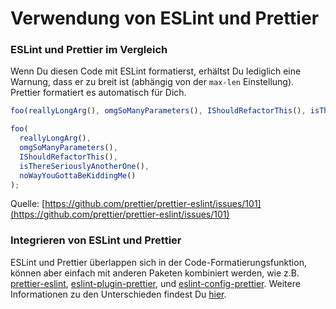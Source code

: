 # Verwendung von ESLint und Prettier


### ESLint und Prettier im Vergleich

Wenn Du diesen Code mit ESLint formatierst, erhältst Du lediglich eine Warnung, dass er zu breit ist (abhängig von der `max-len` Einstellung). Prettier formatiert es automatisch für Dich.

```javascript
foo(reallyLongArg(), omgSoManyParameters(), IShouldRefactorThis(), isThereSeriouslyAnotherOne(), noWayYouGottaBeKiddingMe());
```

```javascript
foo(
  reallyLongArg(),
  omgSoManyParameters(),
  IShouldRefactorThis(),
  isThereSeriouslyAnotherOne(),
  noWayYouGottaBeKiddingMe()
);
```

Quelle: [https://github.com/prettier/prettier-eslint/issues/101](https://github.com/prettier/prettier-eslint/issues/101)

### Integrieren von ESLint und Prettier

ESLint und Prettier überlappen sich in der Code-Formatierungsfunktion, können aber einfach mit anderen Paketen kombiniert werden, wie z.B. [prettier-eslint](https://github.com/prettier/prettier-eslint), [eslint-plugin-prettier](https://github.com/prettier/eslint-plugin-prettier), und [eslint-config-prettier](https://github.com/prettier/eslint-config-prettier). Weitere Informationen zu den Unterschieden findest Du [hier](https://stackoverflow.com/questions/44690308/whats-the-difference-between-prettier-eslint-eslint-plugin-prettier-and-eslint).
